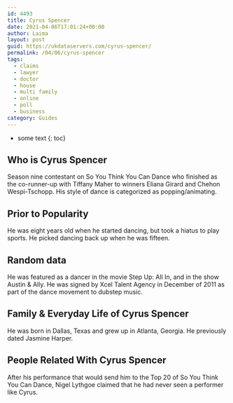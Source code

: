 ```yaml
---
id: 4493
title: Cyrus Spencer
date: 2021-04-06T17:01:24+00:00
author: Laima
layout: post
guid: https://ukdataservers.com/cyrus-spencer/
permalink: /04/06/cyrus-spencer
tags:
  - claims
  - lawyer
  - doctor
  - house
  - multi family
  - online
  - poll
  - business
category: Guides
---
```


* some text
{: toc}


## Who is Cyrus Spencer
                  
                  
                  
Season nine contestant on So You Think You Can Dance who finished as the co-runner-up with Tiffany Maher to winners Eliana Girard and Chehon Wespi-Tschopp. His style of dance is categorized as popping/animating. 
                  
              
            
              
            
                
                
                
## Prior to Popularity
                  
                  
                  
He was eight years old when he started dancing, but took a hiatus to play sports. He picked dancing back up when he was fifteen. 
                  
              
            
              
            
                
                
                
## Random data
                  
                  
                  
He was featured as a dancer in the movie Step Up: All In, and in the show Austin & Ally. He was signed by Xcel Talent Agency in December of 2011 as part of the dance movement to dubstep music. 
                  
              
            
              
            
                
                
                
## Family & Everyday Life of Cyrus Spencer
                  
                  
                  
He was born in Dallas, Texas and grew up in Atlanta, Georgia. He previously dated Jasmine Harper. 
                  
              
            
              
            
                
                
                
## People Related With Cyrus Spencer
                  
                  
                  
After his performance that would send him to the Top 20 of So You Think You Can Dance, Nigel Lythgoe claimed that he had never seen a performer like Cyrus. 
                  
              
            
              
            
                
              
            
              
              
            
            
              
            
          
          
          